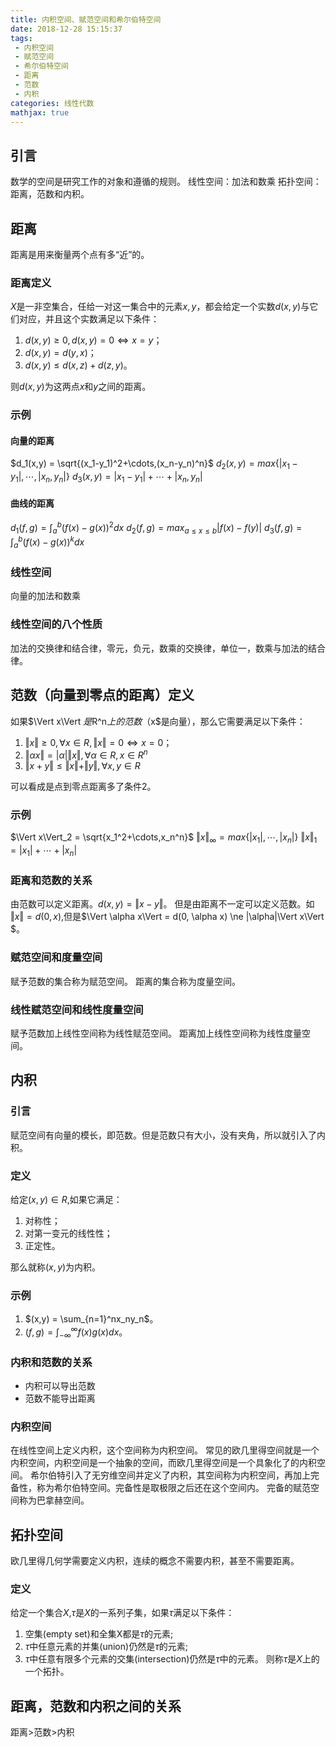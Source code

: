 ```yaml
---
title: 内积空间、赋范空间和希尔伯特空间
date: 2018-12-28 15:15:37
tags:
 - 内积空间
 - 赋范空间
 - 希尔伯特空间
 - 距离
 - 范数
 - 内积 
categories: 线性代数
mathjax: true
---
```


## 引言
数学的空间是研究工作的对象和遵循的规则。
线性空间：加法和数乘
拓扑空间：距离，范数和内积。

## 距离
距离是用来衡量两个点有多“近”的。
### 距离定义
$X$是一非空集合，任给一对这一集合中的元素$x,y$，都会给定一个实数$d(x,y)$与它们对应，并且这个实数满足以下条件：
1. $d(x,y)\ge 0, d(x,y) = 0 \Leftrightarrow x=y$；
2. $d(x,y) = d(y,x)$；
3. $d(x,y) \le d(x,z) + d(z,y)$。

则$d(x,y)$为这两点$x$和$y$之间的距离。

### 示例
#### 向量的距离
$d_1(x,y) = \sqrt{(x_1-y_1)^2+\cdots,(x_n-y_n)^n}$
$d_2(x,y) = max\{|x_1-y_1|,\cdots,|x_n,y_n|\}$
$d_3(x,y) = |x_1-y_1|+\cdots+|x_n,y_n|$

#### 曲线的距离
$d_1(f,g) = \int_a^b(f(x)-g(x))^2 dx$
$d_2(f,g) = max_{a\le x\le b}|f(x)-f(y)|$
$d_3(f,g) = \int_a^b(f(x)-g(x))^k dx$

### 线性空间
向量的加法和数乘
### 线性空间的八个性质
加法的交换律和结合律，零元，负元，数乘的交换律，单位一，数乘与加法的结合律。

## 范数（向量到零点的距离）定义
如果$\Vert x\Vert $是$R^n$上的范数（$x$是向量），那么它需要满足以下条件：
1. $\Vert x\Vert \ge 0, \forall x\in R, \Vert x\Vert  = 0  \Leftrightarrow x = 0$；
2. $\Vert \alpha x\Vert  = |\alpha|\Vert x\Vert, \forall \alpha \in R, x\in R^n$
3. $\Vert x+y\Vert  \le \Vert x\Vert  + \Vert y\Vert , \forall x,y\in R$

可以看成是点到零点距离多了条件2。

### 示例
$\Vert x\Vert_2  = \sqrt{x_1^2+\cdots,x_n^n}$
$\Vert x\Vert_{\infty}  = max\{|x_1|,\cdots,|x_n|\}$
$\Vert x\Vert_1  = |x_1|+\cdots+|x_n|$

### 距离和范数的关系
由范数可以定义距离。$d(x,y) = \Vert  x-y\Vert$。
但是由距离不一定可以定义范数。如$\Vert x\Vert  = d(0,x)$,但是$\Vert \alpha x\Vert  = d(0, \alpha x) \ne |\alpha|\Vert x\Vert $。

### 赋范空间和度量空间
赋予范数的集合称为赋范空间。
距离的集合称为度量空间。

### 线性赋范空间和线性度量空间
赋予范数加上线性空间称为线性赋范空间。
距离加上线性空间称为线性度量空间。

## 内积
### 引言
赋范空间有向量的模长，即范数。但是范数只有大小，没有夹角，所以就引入了内积。
### 定义
给定$(x,y)\in R$,如果它满足：
1. 对称性；
2. 对第一变元的线性性；
3. 正定性。

那么就称$(x,y)$为内积。

### 示例
1. $(x,y) = \sum_{n=1}^nx_ny_n$。
2. $(f,g) = \int_{-\infty}^{\infty}f(x)g(x)dx$。

### 内积和范数的关系
- 内积可以导出范数 
- 范数不能导出距离 

### 内积空间
在线性空间上定义内积，这个空间称为内积空间。
常见的欧几里得空间就是一个内积空间，内积空间是一个抽象的空间，而欧几里得空间是一个具象化了的内积空间。
希尔伯特引入了无穷维空间并定义了内积，其空间称为内积空间，再加上完备性，称为希尔伯特空间。完备性是取极限之后还在这个空间内。
完备的赋范空间称为巴拿赫空间。

## 拓扑空间
欧几里得几何学需要定义内积，连续的概念不需要内积，甚至不需要距离。
### 定义
给定一个集合$X$,$\tau$是$X$的一系列子集，如果$\tau$满足以下条件：
1. 空集(empty set)和全集X都是$\tau$的元素;
2. $\tau$中任意元素的并集(union)仍然是$\tau$的元素;
3. $\tau$中任意有限多个元素的交集(intersection)仍然是$\tau$中的元素。
则称$\tau$是$X$上的一个拓扑。

## 距离，范数和内积之间的关系
距离$\gt$范数$\gt$内积

